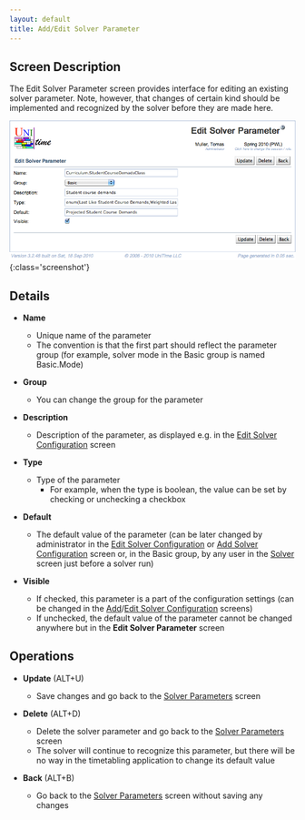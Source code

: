 ```yaml
---
layout: default
title: Add/Edit Solver Parameter
---
```



## Screen Description

The Edit Solver Parameter screen provides interface for editing an existing solver parameter. Note, however, that changes of certain kind should be implemented and recognized by the solver before they are made here.

![Edit Solver Parameter](images/edit-solver-parameter-1.png){:class='screenshot'}

## Details

* **Name**
	* Unique name of the parameter
	* The convention is that the first part should reflect the parameter group (for example, solver mode in the Basic group is named Basic.Mode)

* **Group**
	* You can change the group for the parameter

* **Description**
	* Description of the parameter, as displayed e.g. in the [Edit Solver Configuration](edit-solver-configuration) screen

* **Type**
	* Type of the parameter
		* For example, when the type is boolean, the value can be set by checking or unchecking a checkbox

* **Default**
	* The default value of the parameter (can be later changed by administrator in the [Edit Solver Configuration](edit-solver-configuration) or [Add Solver Configuration](add-solver-configuration) screen or, in the Basic group, by any user in the [Solver](solver) screen just before a solver run)

* **Visible**
	* If checked, this parameter is a part of the configuration settings (can be changed in the [Add](add-solver-configuration)/[Edit Solver Configuration](edit-solver-configuration) screens)
	* If unchecked, the default value of the parameter cannot be changed anywhere but in the **Edit Solver Parameter** screen

## Operations

* **Update** (ALT+U)
	* Save changes and go back to the [Solver Parameters](solver-parameters) screen

* **Delete** (ALT+D)
	* Delete the solver parameter and go back to the [Solver Parameters](solver-parameters) screen
	* The solver will continue to recognize this parameter, but there will be no way in the timetabling application to change its default value

* **Back** (ALT+B)
	* Go back to the [Solver Parameters](solver-parameters) screen without saving any changes
